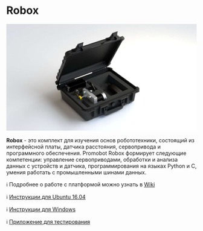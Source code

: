 # Robox

![device_image](https://github.com/Promobot-education/robox/blob/master/docs/res/robox.png "Robox") 

**Robox** - это комплект для изучения основ робототехники, состоящий из интерфейсной платы, датчика расстояния, сервопривода и программного обеспечения. Promobot Robox формирует следующие компетенции: управление сервоприводами, обработки и анализа данных с устройств и датчика, программирования на языках Python и C, умения работать с промышленными шинами данных.

ℹ️ Подробнее о работе с платформой можно узнать в [Wiki](https://github.com/shabu-rov/Robox/wiki)

ℹ️ [Инструкции для Ubuntu 16.04](https://github.com/shabu-rov/Robox/wiki/%D0%98%D0%BD%D1%81%D1%82%D1%80%D1%83%D0%BA%D1%86%D0%B8%D0%B8-Ubuntu-16.04)

ℹ️ [Инструкции для Windows](https://github.com/shabu-rov/Robox/wiki/%D0%98%D0%BD%D1%81%D1%82%D1%80%D1%83%D0%BA%D1%86%D0%B8%D0%B8-Windows)

ℹ️ [Приложение для тестирования](https://github.com/shabu-rov/TestDevices/wiki)
